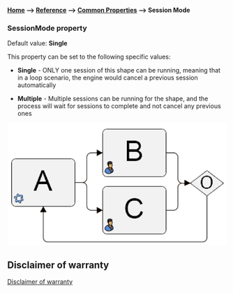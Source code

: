 **[Home](/) --> [Reference](/ref) --> [Common Properties](/ref/common) --> Session Mode**

### SessionMode property 

Default value: **Single**

This property can be set to the following specific values:

-   **Single** - ONLY one session of this shape can be running,
    meaning that in a loop scenario, the engine would cancel a
    previous session automatically

-   **Multiple** - Multiple sessions can be
    running for the shape, and the process will wait for sessions to
    complete and not cancel any previous ones

![](../media/SessionMode.png)

## Disclaimer of warranty

[Disclaimer of warranty](../../guides/common/DisclaimerOfWarranty.md)
